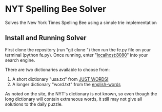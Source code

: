 # NYT Spelling Bee Solver
Solves the New York Times Spelling Bee using a simple trie implementation <br />

## Install and Running Solver
First clone the repository (run "git clone <repository url>") then run the fe.py file on your terminal (python fe.py). Once running, enter "[localhost:8080](http://localhost:8080)" into your search engine. <br />

There are two dictionaries available to choose from:<br />
1) A short dictionary "usa.txt" from [JUST WORDS!](http://www.gwicks.net/dictionaries.htm) <br />
2) A longer dictionary "word.txt" from the [english-words](https://github.com/dwyl/english-words.git) <br />

As noted on the site, the NYT's dictionary is not known, so even though the long dictionary will contain extraneous words, it still may not give all solutions to the daily puzzle.
